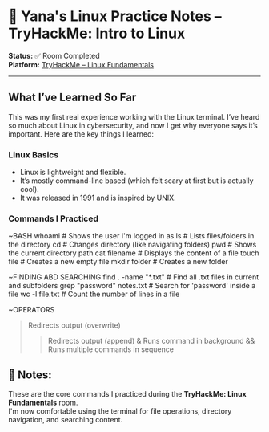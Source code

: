 # 📘 Yana's Linux Practice Notes – TryHackMe: Intro to Linux

**Status:** ✅ Room Completed  
**Platform:** [TryHackMe – Linux Fundamentals](https://tryhackme.com/room/linuxfundamentals1)

---

##  What I’ve Learned So Far

This was my first real experience working with the Linux terminal. I’ve heard so much about Linux in cybersecurity, and now I get why everyone says it’s important.
Here are the key things I learned:

### Linux Basics
- Linux is lightweight and flexible.
- It’s mostly command-line based (which felt scary at first but is actually cool).
- It was released in 1991 and is inspired by UNIX.

###  Commands I Practiced

~BASH
whoami         # Shows the user I'm logged in as
ls             # Lists files/folders in the directory
cd             # Changes directory (like navigating folders)
pwd            # Shows the current directory path
cat filename   # Displays the content of a file
touch file     # Creates a new empty file
mkdir folder   # Creates a new folder

~FINDING ABD SEARCHING
find . -name "*.txt"       # Find all .txt files in current and subfolders
grep "password" notes.txt  # Search for 'password' inside a file
wc -l file.txt             # Count the number of lines in a file

~OPERATORS
>	Redirects output (overwrite)
>>	Redirects output (append)
&	Runs command in background
&&	Runs multiple commands in sequence


## 📝 Notes:
These are the core commands I practiced during the **TryHackMe: Linux Fundamentals** room.  
I'm now comfortable using the terminal for file operations, directory navigation, and searching content.

